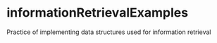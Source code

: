 # informationRetrievalExamples
Practice of implementing data structures used for information retrieval 
